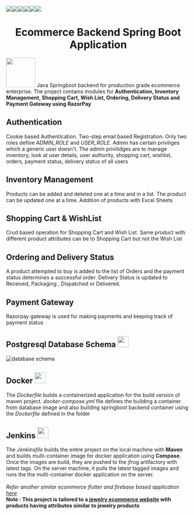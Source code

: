 [![](https://img.shields.io/badge/Made_with-SpringBoot-white?style=for-the-badge&logo=Springboot&logoColor=green)]( https://spring.io/ "Spring Boot")[![](https://img.shields.io/badge/apache_maven-C71A36?style=for-the-badge&logo=apachemaven&logoColor=white)](https://maven.apache.org/ "Maven")[![](https://img.shields.io/badge/PostgreSQL-316192?style=for-the-badge&logo=postgresql&logoColor=white)](https://www.postgresql.org/ "Postgrsql")[![](https://img.shields.io/badge/Docker-2CA5E0?style=for-the-badge&logo=docker&logoColor=white)](https://www.docker.com/ "Docker")[![](https://img.shields.io/badge/Jenkins-D24939?style=for-the-badge&logo=Jenkins&logoColor=white)](https://www.jenkins.io/ "Jenkins")[![](https://img.shields.io/badge/Postman-FF6C37?style=for-the-badge&logo=Postman&logoColor=white)](https://www.postman.com/ "Postman")
<span><h1 align="center">Ecommerce Backend Spring Boot Application</h1></span>

<img style="width:80px;" src="https://e4developer.com/wp-content/uploads/2018/01/spring-boot.png" /> Java Springboot backend for production grade ecommerce enterprise. 
The project contains modules for **Authentication, Inventory Management, Shopping Cart, Wish List, Ordering, Delivery Status and Payment Gateway using RazorPay**

<h2>Authentication</h2>
Cookie based Authentication. Two-step email based Registration. Only two roles define <em>ADMIN_ROLE</em> and <em>USER_ROLE</em>. Admin has certain priviliges which a generic user doesn't. The admin privilidges are to manage inventory, look at user details, user authority, shopping cart, wishlist, orders, payment status, delivery status of all users 

<h2>Inventory Management</h2>
Products can be added and deleted one at a time and in a list. The product can be updated one at a time. Addition of products with Excel Sheets

<h2>Shopping Cart & WishList</h2>
Crud based operation for Shopping Cart and Wish List. Same product with different product attributes can be to Shopping Cart but not the Wish List

<h2>Ordering and Delivery Status</h2>
A product attempted to buy is added to the list of Orders and the payment status determines a successful order. Delivery Status is updated to Received, Packaging , Dispatched or Delivered.

<h2>Payment Gateway</h2>
Razorpay gateway is used for making payments and keeping track of payment status

<h2>Postgresql Database Schema <img style="width:30px;" src="https://icons-for-free.com/iconfiles/png/512/postgresql+plain-1324760555607314126.png" /></h2>
<img src ="https://user-images.githubusercontent.com/46090098/189498678-6d610fd4-cee7-4172-a3e5-d8730c9edf7f.png" alt="database schema"/>

<h2>Docker <img style="width:30px;" src="https://www.docker.com/wp-content/uploads/2022/03/vertical-logo-monochromatic.png" /></h2>
The <em>Dockerfile</em> builds a containerized application for the build version of maven project. 
<em>docker-compose.yml</em> file defines the building a container from  database image and also building springboot backend container using the <em>Dockerfile</em> defined in the folder

<h2>Jenkins <img style="width:30px;" src="https://upload.wikimedia.org/wikipedia/commons/thumb/e/e9/Jenkins_logo.svg/1200px-Jenkins_logo.svg.png" /></h2>
The <em>Jenkinsfile</em> builds the entire project on the local machine with <b>Maven</b> and builds multi-container image for docker application using <b>Compose</b>. Once the images are build, they are pushed to the jfrog artifactory with latest tags. On the server machine, it pulls the latest tagged images and runs the the multi-container docker application on the server.
<br/>
<br/>
<i>Refer another similar ecommerce flutter and firebase based application <a href="https://github.com/Rahil-Parikh/Ecommerce-market">here</a></i><br/>
<b>Note : This project is tailored to a <a href="https://tinyurl.com/369572us">jewelry ecommerce website</a> with products having attributes similar to jewelry products</b>

